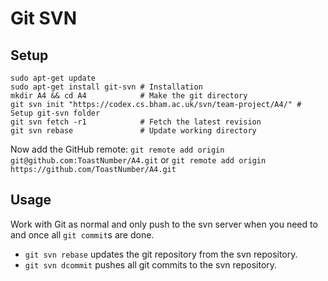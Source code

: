 Git SVN
=======

Setup
-----
```
sudo apt-get update
sudo apt-get install git-svn # Installation
mkdir A4 && cd A4            # Make the git directory
git svn init "https://codex.cs.bham.ac.uk/svn/team-project/A4/" # Setup git-svn folder
git svn fetch -r1            # Fetch the latest revision
git svn rebase               # Update working directory
```

Now add the GitHub remote: `git remote add origin git@github.com:ToastNumber/A4.git` or `git remote add origin https://github.com/ToastNumber/A4.git`

Usage
-----
Work with Git as normal and only push to the svn server when you need to and once all `git commit`s are done.

- `git svn rebase` updates the git repository from the svn repository.
- `git svn dcommit` pushes all git commits to the svn repository.
